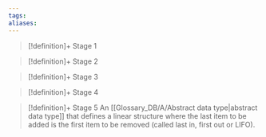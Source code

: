 ```yaml
---
tags:
aliases:
---
```


> [!definition]+ Stage 1
>

> [!definition]+ Stage 2
>

> [!definition]+ Stage 3
>

> [!definition]+ Stage 4
>

> [!definition]+ Stage 5
> An [[Glossary_DB/A/Abstract data type|abstract data type]] that defines a linear structure where the last item to be added is the first item to be removed (called last in, first out or LIFO).



